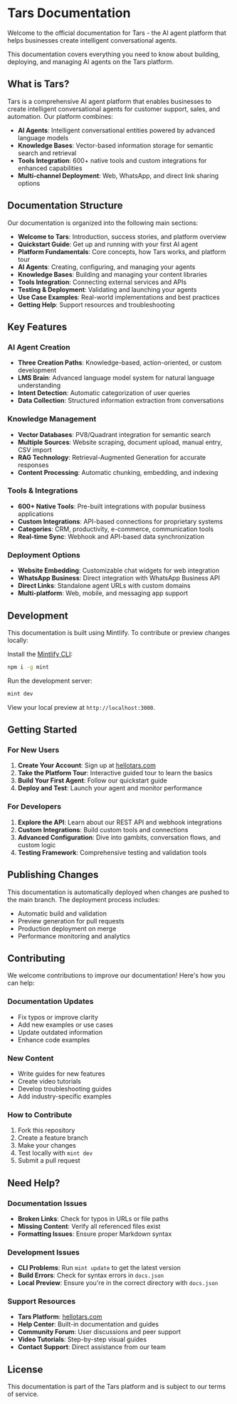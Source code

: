 # Tars Documentation

Welcome to the official documentation for Tars - the AI agent platform that helps businesses create intelligent conversational agents.

This documentation covers everything you need to know about building, deploying, and managing AI agents on the Tars platform.

## What is Tars?

Tars is a comprehensive AI agent platform that enables businesses to create intelligent conversational agents for customer support, sales, and automation. Our platform combines:

- **AI Agents**: Intelligent conversational entities powered by advanced language models
- **Knowledge Bases**: Vector-based information storage for semantic search and retrieval
- **Tools Integration**: 600+ native tools and custom integrations for enhanced capabilities
- **Multi-channel Deployment**: Web, WhatsApp, and direct link sharing options

## Documentation Structure

Our documentation is organized into the following main sections:

- **Welcome to Tars**: Introduction, success stories, and platform overview
- **Quickstart Guide**: Get up and running with your first AI agent
- **Platform Fundamentals**: Core concepts, how Tars works, and platform tour
- **AI Agents**: Creating, configuring, and managing your agents
- **Knowledge Bases**: Building and managing your content libraries
- **Tools Integration**: Connecting external services and APIs
- **Testing & Deployment**: Validating and launching your agents
- **Use Case Examples**: Real-world implementations and best practices
- **Getting Help**: Support resources and troubleshooting

## Key Features

### AI Agent Creation

- **Three Creation Paths**: Knowledge-based, action-oriented, or custom development
- **LMS Brain**: Advanced language model system for natural language understanding
- **Intent Detection**: Automatic categorization of user queries
- **Data Collection**: Structured information extraction from conversations

### Knowledge Management

- **Vector Databases**: PV8/Quadrant integration for semantic search
- **Multiple Sources**: Website scraping, document upload, manual entry, CSV import
- **RAG Technology**: Retrieval-Augmented Generation for accurate responses
- **Content Processing**: Automatic chunking, embedding, and indexing

### Tools & Integrations

- **600+ Native Tools**: Pre-built integrations with popular business applications
- **Custom Integrations**: API-based connections for proprietary systems
- **Categories**: CRM, productivity, e-commerce, communication tools
- **Real-time Sync**: Webhook and API-based data synchronization

### Deployment Options

- **Website Embedding**: Customizable chat widgets for web integration
- **WhatsApp Business**: Direct integration with WhatsApp Business API
- **Direct Links**: Standalone agent URLs with custom domains
- **Multi-platform**: Web, mobile, and messaging app support

## Development

This documentation is built using Mintlify. To contribute or preview changes locally:

Install the [Mintlify CLI](https://www.npmjs.com/package/mint):

```bash
npm i -g mint
```

Run the development server:

```bash
mint dev
```

View your local preview at `http://localhost:3000`.

## Getting Started

### For New Users

1. **Create Your Account**: Sign up at [hellotars.com](https://hellotars.com)
2. **Take the Platform Tour**: Interactive guided tour to learn the basics
3. **Build Your First Agent**: Follow our quickstart guide
4. **Deploy and Test**: Launch your agent and monitor performance

### For Developers

1. **Explore the API**: Learn about our REST API and webhook integrations
2. **Custom Integrations**: Build custom tools and connections
3. **Advanced Configuration**: Dive into gambits, conversation flows, and custom logic
4. **Testing Framework**: Comprehensive testing and validation tools

## Publishing Changes

This documentation is automatically deployed when changes are pushed to the main branch. The deployment process includes:

- Automatic build and validation
- Preview generation for pull requests
- Production deployment on merge
- Performance monitoring and analytics

## Contributing

We welcome contributions to improve our documentation! Here's how you can help:

### Documentation Updates

- Fix typos or improve clarity
- Add new examples or use cases
- Update outdated information
- Enhance code examples

### New Content

- Write guides for new features
- Create video tutorials
- Develop troubleshooting guides
- Add industry-specific examples

### How to Contribute

1. Fork this repository
2. Create a feature branch
3. Make your changes
4. Test locally with `mint dev`
5. Submit a pull request

## Need Help?

### Documentation Issues

- **Broken Links**: Check for typos in URLs or file paths
- **Missing Content**: Verify all referenced files exist
- **Formatting Issues**: Ensure proper Markdown syntax

### Development Issues

- **CLI Problems**: Run `mint update` to get the latest version
- **Build Errors**: Check for syntax errors in `docs.json`
- **Local Preview**: Ensure you're in the correct directory with `docs.json`

### Support Resources

- **Tars Platform**: [hellotars.com](https://hellotars.com)
- **Help Center**: Built-in documentation and guides
- **Community Forum**: User discussions and peer support
- **Video Tutorials**: Step-by-step visual guides
- **Contact Support**: Direct assistance from our team

## License

This documentation is part of the Tars platform and is subject to our terms of service.
